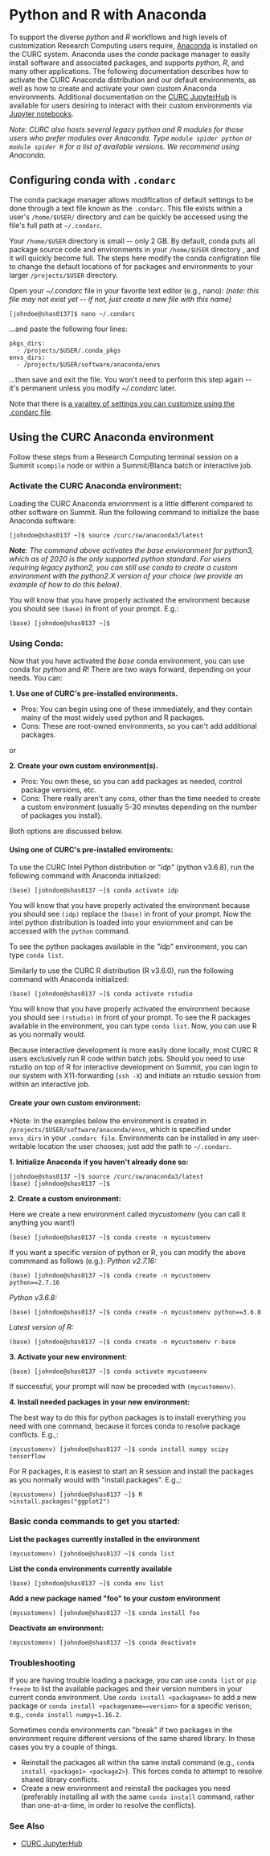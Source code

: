 # Python and R with Anaconda

To support the diverse _python_ and _R_ workflows and high levels of customization Research Computing users require, [Anaconda](http://anaconda.com) is installed on the CURC system. Anaconda uses the _conda_ package manager to easily install software and associated packages, and supports _python_, _R_, and many other applications. The following documentation describes how to activate the CURC Anaconda distribution and our default environments, as well as how to create and activate your own custom Anaconda environments. Additional documentation on the [CURC JupyterHub](../gateways/jupyterhub.md) is available for users desiring to interact with their custom environments via [Jupyter notebooks](https://jupyter.org). 

_Note: CURC also hosts several legacy python and R modules for those users who prefer modules over Anaconda. Type `module spider python` or `module spider R` for a list of available versions. We recommend using Anaconda._

## Configuring conda with `.condarc`

The conda package manager allows modification of default settings to be done through a text file known as the `.condarc`. This file exists within a user's `/home/$USER/` directory and can be quickly be accessed using the file's full path at `~/.condarc`.

Your `/home/$USER` directory is small -- only 2 GB. By default, conda puts all package source code and environments in your `/home/$USER` directory , and it will quickly become full. The steps here modify the conda configration file to change the default locations of for packages and environments to your larger `/projects/$USER` directory.

Open your _~/.condarc_ file in your favorite text editor (e.g., nano):
_(note: this file may not exist yet -- if not, just create a new file with this name)_

```
[johndoe@shas0137]$ nano ~/.condarc
```

...and paste the following four lines:
```
pkgs_dirs:
  - /projects/$USER/.conda_pkgs
envs_dirs:
  - /projects/$USER/software/anaconda/envs
```

...then save and exit the file. You won't need to perform this step again -- it's permanent unless you modify _~/.condarc_ later.

Note that there is [a varaitey of settings you can customize using the .condarc file](https://docs.conda.io/projects/conda/en/latest/user-guide/configuration/use-condarc.html).

## Using the CURC Anaconda environment
Follow these steps from a Research Computing terminal session on a Summit `scompile` node or within a Summit/Blanca batch or interactive job.

### Activate the CURC Anaconda environment:

Loading the CURC Anaconda enviornment is a little different compared to other software on Summit. Run the following command to initialize the base Anaconda software:

```
[johndoe@shas0137 ~]$ source /curc/sw/anaconda3/latest
```

___Note__: The command above activates the base envioronment for python3, which as of 2020 is the only supported python standard. For users requiring legacy python2, you can still use conda to create a custom environment with the python2.X version of your choice (we provide an example of how to do this below)_. 

You will know that you have properly activated the environment because you should see `(base)` in front of your prompt. E.g.: 

```
(base) [johndoe@shas0137 ~]$
```

### Using Conda:

Now that you have activated the _base_ conda environment, you can use conda for _python_ and _R_!  There are two ways forward, depending on your needs.  You can:

__1. Use one of CURC's pre-installed environments.__
* Pros: You can begin using one of these immediately, and they contain mainy of the most widely used python and R packages. 
* Cons: These are root-owned environments, so you can't add additional packages. 

or

__2. Create your own custom environment(s).__
* Pros: You own these, so you can add packages as needed, control package versions, etc.
* Cons: There really aren't any cons, other than the time needed to create a custom environment (usually 5-30 minutes depending on the number of packages you install).     

Both options are discussed below.

#### Using one of CURC's pre-installed enviroments:

To use the CURC Intel Python distribution or _"idp"_ (python v3.6.8), run the following command with Anaconda initialized:

```
(base) [johndoe@shas0137 ~]$ conda activate idp
```

You will know that you have properly activated the environment because you should see `(idp)` replace the `(base)` in front of your prompt. Now the intel python distribution is loaded into your enviornment and can be accessed with the `python` command.

To see the python packages available in the _"idp"_ environment, you can type `conda list`.   

Similarly to use the CURC R distribution (R v3.6.0), run the following command with Anaconda initialized:

```
(base) [johndoe@shas0137 ~]$ conda activate rstudio
```

You will know that you have properly activated the environment because you should see `(rstudio)` in front of your prompt. To see the R packages available in the environment, you can type `conda list`. Now, you can use R as you normally would. 

Because interactive development is more easily done locally, most CURC R users exclusively run R code within batch jobs. Should you need to use rstudio on top of R for interactive development on Summit, you can login to our system with X11-forwarding (`ssh -X`) and initiate an rstudio session from within an interactive job.  



#### Create your own custom environment:

\*Note: In the examples below the environment is created in `/projects/$USER/software/anaconda/envs`, which is specified under `envs_dirs` in your `.condarc file`. Environments can be installed in any user-writable location the user chooses; just add the path to `~/.condarc`.

__1. Initialize Anaconda if you haven't already done so:__
 
```
[johndoe@shas0137 ~]$ source /curc/sw/anaconda3/latest
(base) [johndoe@shas0137 ~]$ 
```

__2. Create a custom environment:__

Here we create a new environment called _mycustomenv_ (you can call it anything you want!)
```
(base) [johndoe@shas0137 ~]$ conda create -n mycustomenv
```

If you want a specific version of python or R, you can modify the above commmand as follows (e.g.): 
_Python v2.7.16:_
```
(base) [johndoe@shas0137 ~]$ conda create -n mycustomenv python==2.7.16
```

_Python v3.6.8:_
```
(base) [johndoe@shas0137 ~]$ conda create -n mycustomenv python==3.6.8
```

_Latest version of R:_
```
(base) [johndoe@shas0137 ~]$ conda create -n mycustomenv r-base
```

__3. Activate your new environment:__

```
(base) [johndoe@shas0137 ~]$ conda activate mycustomenv
```

If successful, your prompt will now be preceded with `(mycustomenv)`.

__4. Install needed packages in your new environment:__

The best way to do this for python packages is to install everything you need with one command, because it forces conda to resolve package conflicts.  E.g.,:

```
(mycustomenv) [johndoe@shas0137 ~]$ conda install numpy scipy tensorflow
```

For R packages, it is easiest to start an R session and install the packages as you normally would with "install.packages".  E.g.,:

```
(mycustomenv) [johndoe@shas0137 ~]$ R
>install.packages("ggplot2")
```

### Basic conda commands to get you started:

__List the packages currently installed in the environment__

```
(mycustomenv) [johndoe@shas0137 ~]$ conda list
```

__List the conda environments currently available__

```
(base) [johndoe@shas0137 ~]$ conda env list
```

__Add a new package named "foo" to your _custom_ environment__

```
(mycustomenv) [johndoe@shas0137 ~]$ conda install foo 
```

__Deactivate an environment:__

```
(mycustomenv) [johndoe@shas0137 ~]$ conda deactivate
```

### Troubleshooting

If you are having trouble loading a package, you can use `conda list` or `pip freeze` to list the available packages and their version numbers in your current conda environment. Use `conda install <packagname>` to add a new package or `conda install <packagename==version>` for a specific verison; e.g., `conda install numpy=1.16.2`.

Sometimes conda environments can "break" if two packages in the environment require different versions of the same shared library. In these cases you try a couple of things.
* Reinstall the packages all within the same install command (e.g., `conda install <package1> <package2>`). This forces conda to attempt to resolve shared library conflicts. 
* Create a new environment and reinstall the packages you need (preferably installing all with the same `conda install` command, rather than one-at-a-time, in order to resolve the conflicts).

### See Also

* [CURC JupyterHub](../gateways/jupyterhub.md)
